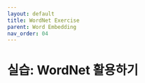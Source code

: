 ```yaml
---
layout: default
title: WordNet Exercise
parent: Word Embedding
nav_order: 04
---
```


# 실습: WordNet 활용하기

